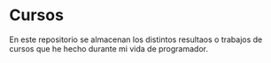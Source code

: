 # Cursos
En este repositorio se almacenan los distintos resultaos o trabajos de cursos que he hecho durante mi vida de programador.